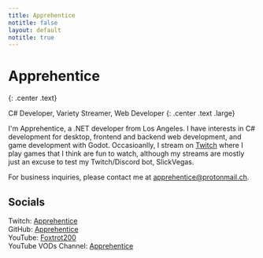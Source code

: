 ```yaml
---
title: Apprehentice
notitle: false
layout: default
notitle: true
---
```


# Apprehentice #
{: .center .text}

C# Developer, Variety Streamer, Web Developer
{: .center .text .large}

I'm Apprehentice, a .NET developer from Los Angeles. I have interests in C# development for desktop, frontend and backend web development, and game development with Godot. Occasioanlly, I stream on [Twitch](https://twitch.tv/apprehentice) where I play games that I think are fun to watch, although my streams are mostly just an excuse to test my Twitch/Discord bot, SlickVegas.

For business inquiries, please contact me at [apprehentice@protonmail.ch](apprehentice@protonmail.ch).

## Socials ##

Twitch: [Apprehentice](https://twitch.tv/apprehentice)<br />
GitHub: [Apprehentice](https://github.com/apprehentice)<br />
YouTube: [Foxtrot200](https://www.youtube.com/channel/UCveg-9jS-91AivR4oSRWEmg/)<br />
YouTube VODs Channel: [Apprehentice](https://www.youtube.com/channel/UCxQbfRS9tm1BgcIN9Nw41kA/)